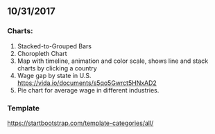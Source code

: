 ## 10/31/2017
### Charts:
1. Stacked-to-Grouped Bars
2. Choropleth Chart
3. Map with timeline, animation and color scale, shows line and stack charts by clicking a country
4. Wage gap by state in U.S. https://vida.io/documents/s5qo5Gwrct5HNxAD2
5. Pie chart for average wage in different industries.

### Template
https://startbootstrap.com/template-categories/all/